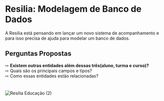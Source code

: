 # Resilia: Modelagem de Banco de Dados
A Resilia está pensando em lançar um novo sistema de acompanhamento e para isso precisa de ajuda para modelar um banco de dados.

<h2> Perguntas Propostas </h2>
⇨ <b>Existem outras entidades além dessas três(aluno, turma e curso)?</b><br/>
⇨ Quais são os principais campos e tipos?<br/>
⇨ Como essas entidades estão relacionadas?<br/>

#
![Resilia Educação (2)](https://user-images.githubusercontent.com/112404942/217971561-b2d156fa-27ea-45f1-a09b-f55e7301dae0.jpg)
#
